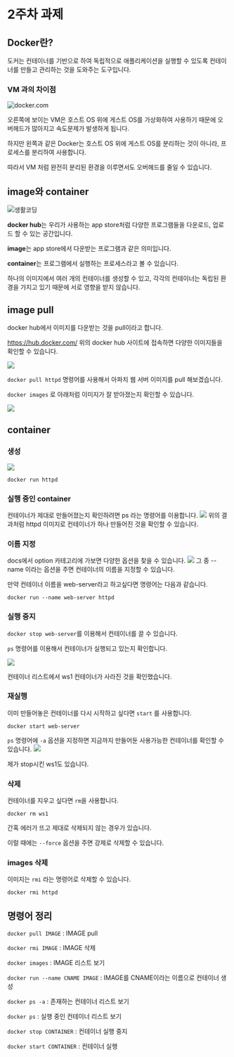 # 2주차 과제
## Docker란?
도커는 컨테이너를 기반으로 하여 독립적으로 애플리케이션을 실행할 수 있도록 컨테이너를 만들고 관리하는 것을 도와주는 도구입니다.

### VM 과의 차이점
![docker.com](https://images.velog.io/images/offsujin/post/5958876c-6eef-4aaf-9d62-c0cd227df6e1/VMdocker.png)

오른쪽에 보이는 VM은 호스트 OS 위에 게스트 OS를 가상화하여 사용하기 때문에 오버헤드가 많아지고 속도문제가 발생하게 됩니다.

하지만 왼쪽과 같은 Docker는 호스트 OS 위에 게스트 OS를 분리하는 것이 아니라, 프로세스를 분리하여 사용합니다.

따라서 VM 처럼 완전히 분리된 환경을 이루면서도 오버헤드를 줄일 수 있습니다.

## image와 container
![생활코딩](https://images.velog.io/images/offsujin/post/2676d4dd-074c-4884-afe2-8682c058247d/%E1%84%89%E1%85%B3%E1%84%8F%E1%85%B3%E1%84%85%E1%85%B5%E1%86%AB%E1%84%89%E1%85%A3%E1%86%BA%202022-02-01%20%E1%84%8B%E1%85%A9%E1%84%92%E1%85%AE%209.04.01.png)

**docker hub**는 우리가 사용하는 app store처럼 다양한 프로그램들을 다운로드, 업로드 할 수 있는 공간입니다.

**image**는 app store에서 다운받는 프로그램과 같은 의미입니다.

**container**는 프로그램에서 실행하는 프로세스라고 볼 수 있습니다.

하나의 이미지에서 여러 개의 컨테이너를 생성할 수 있고, 각각의 컨테이너는 독립된 환경을 가지고 있기 때문에 서로 영향을 받지 않습니다.

## image pull
docker hub에서 이미지를 다운받는 것을 pull이라고 합니다.

https://hub.docker.com/
위의 docker hub 사이트에 접속하면 다양한 이미지들을 확인할 수 있습니다.

![](https://images.velog.io/images/offsujin/post/46c17bd9-ed2c-4002-9a88-db856f92ab92/%E1%84%89%E1%85%B3%E1%84%8F%E1%85%B3%E1%84%85%E1%85%B5%E1%86%AB%E1%84%89%E1%85%A3%E1%86%BA%202022-02-01%20%E1%84%8B%E1%85%A9%E1%84%92%E1%85%AE%209.30.16.png)

`docker pull httpd` 명령어를 사용해서 아파치 웹 서버 이미지를 pull 해보겠습니다.

`docker images` 로 아래처럼 이미지가 잘 받아졌는지 확인할 수 있습니다.

![](https://images.velog.io/images/offsujin/post/62a117c6-a040-497e-85a3-0c73d082a82b/%E1%84%89%E1%85%B3%E1%84%8F%E1%85%B3%E1%84%85%E1%85%B5%E1%86%AB%E1%84%89%E1%85%A3%E1%86%BA%202022-02-01%20%E1%84%8B%E1%85%A9%E1%84%92%E1%85%AE%209.36.58.png)

## container
### 생성
![](https://images.velog.io/images/offsujin/post/dbd8b65d-b376-4629-a5d3-dbbd0c61159d/%E1%84%89%E1%85%B3%E1%84%8F%E1%85%B3%E1%84%85%E1%85%B5%E1%86%AB%E1%84%89%E1%85%A3%E1%86%BA%202022-02-01%20%E1%84%8B%E1%85%A9%E1%84%92%E1%85%AE%209.40.19.png)

`docker run httpd`

### 실행 중인 container
컨테이너가 제대로 만들어졌는지 확인하려면 ps 라는 명령어를 이용합니다.
![](https://images.velog.io/images/offsujin/post/31d0ab1c-d02f-417f-ba33-078d756dad5c/%E1%84%89%E1%85%B3%E1%84%8F%E1%85%B3%E1%84%85%E1%85%B5%E1%86%AB%E1%84%89%E1%85%A3%E1%86%BA%202022-02-01%20%E1%84%8B%E1%85%A9%E1%84%92%E1%85%AE%209.41.19.png)
위의 결과처럼 httpd 이미지로 컨테이너가 하나 만들어진 것을 확인할 수 있습니다.

### 이름 지정
docs에서 option 카테고리에 가보면 다양한 옵션을 찾을 수 있습니다.
![](https://images.velog.io/images/offsujin/post/8972ed5e-7f17-40c0-a757-ac759d19f54c/%E1%84%89%E1%85%B3%E1%84%8F%E1%85%B3%E1%84%85%E1%85%B5%E1%86%AB%E1%84%89%E1%85%A3%E1%86%BA%202022-02-01%20%E1%84%8B%E1%85%A9%E1%84%92%E1%85%AE%209.43.24.png)
그 중 --name 이라는 옵션을 주면 컨테이너의 이름을 지정할 수 있습니다.

만약 컨테이너 이름을 web-server라고 하고싶다면 명령어는 다음과 같습니다.

`docker run --name web-server httpd`

### 실행 중지
`docker stop web-server`를 이용해서 컨테이너를 끌 수 있습니다.

`ps` 명령어를 이용해서 컨테이너가 실행되고 있는지 확인합니다.

![](https://images.velog.io/images/offsujin/post/b91e4180-221a-401d-b92d-bf425ac77552/%E1%84%89%E1%85%B3%E1%84%8F%E1%85%B3%E1%84%85%E1%85%B5%E1%86%AB%E1%84%89%E1%85%A3%E1%86%BA%202022-02-01%20%E1%84%8B%E1%85%A9%E1%84%92%E1%85%AE%209.52.00.png)

컨테이너 리스트에서 ws1 컨테이너가 사라진 것을 확인했습니다.

### 재실행
이미 만들어놓은 컨테이너를 다시 시작하고 싶다면 `start` 를 사용합니다.

`docker start web-server`

`ps` 명령어에 `-a` 옵션을 지정하면 지금까지 만들어둔 사용가능한 컨테이너를 확인할 수 있습니다.
![](https://images.velog.io/images/offsujin/post/e28db155-4c18-409c-97b5-4d342dfd0951/%E1%84%89%E1%85%B3%E1%84%8F%E1%85%B3%E1%84%85%E1%85%B5%E1%86%AB%E1%84%89%E1%85%A3%E1%86%BA%202022-02-01%20%E1%84%8B%E1%85%A9%E1%84%92%E1%85%AE%209.55.22.png)

제가 stop시킨 ws1도 있습니다.

### 삭제
컨테이너를 지우고 싶다면 `rm`을 사용합니다.

`docker rm ws1`

간혹 에러가 뜨고 제대로 삭제되지 않는 경우가 있습니다.

이럴 때에는 `--force` 옵션을 주면 강제로 삭제할 수 있습니다.

### images 삭제

이미지는 `rmi` 라는 명령어로 삭제할 수 있습니다.

`docker rmi httpd`

## 명령어 정리

`docker pull IMAGE` : IMAGE pull

`docker rmi IMAGE` : IMAGE 삭제

`docker images` : IMAGE 리스트 보기

`docker run --name CNAME IMAGE` : IMAGE를 CNAME이라는 이름으로 컨테이너 생성

`docker ps -a` : 존재하는 컨테이너 리스트 보기

`docker ps` : 실행 중인 컨테이너 리스트 보기

`docker stop CONTAINER` : 컨테이너 실행 중지

`docker start CONTAINER` : 컨테이너 실행

